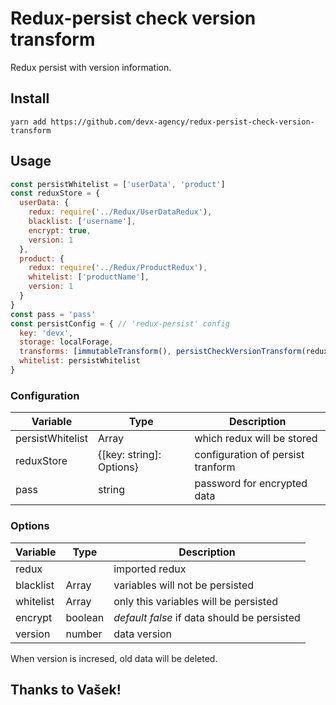 # Redux-persist check version transform
Redux persist with version information.

## Install
```git
yarn add https://github.com/devx-agency/redux-persist-check-version-transform
```

## Usage
```javascript
const persistWhitelist = ['userData', 'product']
const reduxStore = {
  userData: {
    redux: require('../Redux/UserDataRedux'),
    blacklist: ['username'],
    encrypt: true,
    version: 1
  },
  product: {
    redux: require('../Redux/ProductRedux'),
    whitelist: ['productName'],
    version: 1
  }
}
const pass = 'pass'
const persistConfig = { // 'redux-persist' config
  key: 'devx',
  storage: localForage,
  transforms: [immutableTransform(), persistCheckVersionTransform(reduxStore, persistWhitelist, pass)],
  whitelist: persistWhitelist
}
```

### Configuration

Variable            |   Type    |   Description                     
---------------     |-----------|-------------------                
persistWhitelist    |   Array<string>    | which redux will be stored
reduxStore          |   {[key: string]: Options}  |  configuration of persist tranform
pass                |   string           | password for encrypted data

### Options
Variable | Type | Description       
---|---|---
redux | | imported redux
blacklist | Array<string> | variables will not be persisted
whitelist | Array<string> | only this variables will be persisted
encrypt | boolean | *default false* if data should be persisted
version | number | data version

When version is incresed, old data will be deleted.

## Thanks to Vašek!